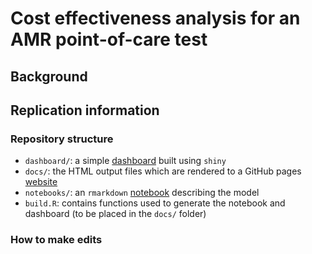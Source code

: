 # Cost effectiveness analysis for an AMR point-of-care test

## Background

## Replication information

### Repository structure

* `dashboard/`: a simple [dashboard](https://athowes.github.io/amr-poct/dashboard/) built using `shiny`
* `docs/`: the HTML output files which are rendered to a GitHub pages [website](https://athowes.github.io/amr-poct/)
* `notebooks/`: an `rmarkdown` [notebook](https://athowes.github.io/amr-poct/model) describing the model
* `build.R`: contains functions used to generate the notebook and dashboard (to be placed in the `docs/` folder)

### How to make edits

